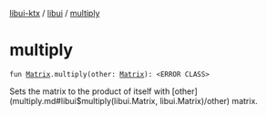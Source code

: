 [libui-ktx](../index.md) / [libui](index.md) / [multiply](./multiply.md)

# multiply

`fun `[`Matrix`](-matrix/index.md)`.multiply(other: `[`Matrix`](-matrix/index.md)`): <ERROR CLASS>`

Sets the matrix to the product of itself with [other](multiply.md#libui$multiply(libui.Matrix, libui.Matrix)/other) matrix.

